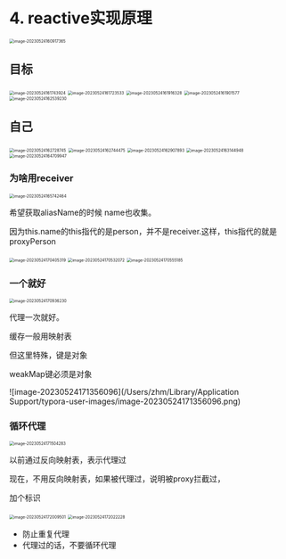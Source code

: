 # 4. reactive实现原理

<img src="/Users/zhm/Library/Application Support/typora-user-images/image-20230524160917365.png" alt="image-20230524160917365" style="zoom:50%;" />

## 目标

<img src="/Users/zhm/Library/Application Support/typora-user-images/image-20230524161743924.png" alt="image-20230524161743924" style="zoom:50%;" />

<img src="/Users/zhm/Library/Application Support/typora-user-images/image-20230524161723533.png" alt="image-20230524161723533" style="zoom:50%;" />



<img src="/Users/zhm/Library/Application Support/typora-user-images/image-20230524161916328.png" alt="image-20230524161916328" style="zoom:50%;" />

<img src="/Users/zhm/Library/Application Support/typora-user-images/image-20230524161901577.png" alt="image-20230524161901577" style="zoom:50%;" />



<img src="/Users/zhm/Library/Application Support/typora-user-images/image-20230524162539230.png" alt="image-20230524162539230" style="zoom:50%;" />



## 自己

<img src="/Users/zhm/Library/Application Support/typora-user-images/image-20230524162728745.png" alt="image-20230524162728745" style="zoom:50%;" />



<img src="/Users/zhm/Library/Application Support/typora-user-images/image-20230524162744475.png" alt="image-20230524162744475" style="zoom:50%;" />



<img src="/Users/zhm/Library/Application Support/typora-user-images/image-20230524162907893.png" alt="image-20230524162907893" style="zoom:50%;" />

<img src="/Users/zhm/Library/Application Support/typora-user-images/image-20230524163144948.png" alt="image-20230524163144948" style="zoom:50%;" />



<img src="/Users/zhm/Library/Application Support/typora-user-images/image-20230524164709947.png" alt="image-20230524164709947" style="zoom:50%;" />



### 为啥用receiver

  <img src="/Users/zhm/Library/Application Support/typora-user-images/image-20230524165742464.png" alt="image-20230524165742464" style="zoom:50%;" />

希望获取aliasName的时候 name也收集。

因为this.name的this指代的是person，并不是receiver.这样，this指代的就是proxyPerson

<img src="/Users/zhm/Library/Application Support/typora-user-images/image-20230524170405319.png" alt="image-20230524170405319" style="zoom:50%;" />



<img src="/Users/zhm/Library/Application Support/typora-user-images/image-20230524170532072.png" alt="image-20230524170532072" style="zoom:50%;" />



<img src="/Users/zhm/Library/Application Support/typora-user-images/image-20230524170555185.png" alt="image-20230524170555185" style="zoom:50%;" />



### 一个就好

<img src="/Users/zhm/Library/Application Support/typora-user-images/image-20230524170936230.png" alt="image-20230524170936230" style="zoom:50%;" />

代理一次就好。

缓存一般用映射表

但这里特殊，键是对象 

weakMap键必须是对象

![image-20230524171356096](/Users/zhm/Library/Application Support/typora-user-images/image-20230524171356096.png)



### 循环代理

<img src="/Users/zhm/Library/Application Support/typora-user-images/image-20230524171504283.png" alt="image-20230524171504283" style="zoom:50%;" />

以前通过反向映射表，表示代理过

现在，不用反向映射表，如果被代理过，说明被proxy拦截过，

加个标识



<img src="/Users/zhm/Library/Application Support/typora-user-images/image-20230524172009501.png" alt="image-20230524172009501" style="zoom:50%;" />

<img src="/Users/zhm/Library/Application Support/typora-user-images/image-20230524172022228.png" alt="image-20230524172022228" style="zoom:50%;" />







- 防止重复代理
- 代理过的话，不要循环代理

















 









